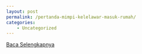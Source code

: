 ```yaml
---
layout: post
permalink: /pertanda-mimpi-kelelawar-masuk-rumah/
categories:
    - Uncategorized
---
```


[Baca Selengkapnya](/06)